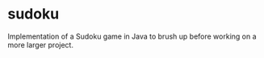 # sudoku
Implementation of a Sudoku game in Java to brush up before working on a more larger project. 
